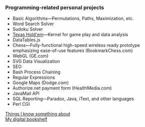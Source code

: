 ### Programming-related personal projects
* Basic Algorithms—Permutations, Paths, Maximization, etc.
* Word Search Solver
* Sudoku Solver
* [Texas Hold'em](https://github.com/wrightben/texas-holdem)</a>—Kernel for game play and data analysis
* DataTables.js
* Chess—Fully-functional high-speed wireless ready prototype emphasizing ease-of-use features (BookmarkChess.com)
* WebGL (GE.com)
* SVG Data Visualization
* SEO
* Bash Process Chaining
* Regular Expressions
* Google Maps (Dodge.com)
* Authorize.net payment form (HealthMedia.com)
* JavaMail API
* SQL Reporting—Paradox, Java, iText, and other languages
* Perl CGI

<a href="http://wrightben.com/knowledge" target="_blank" title="Knowledge Hotspots" class="outbound">Things I know something about</a><br />
<a href="http://wrightben.com/books" target="_blank" title="Digital Bookshelf - Benjamin Wright" class="outbound">My digital bookshelf</a>
